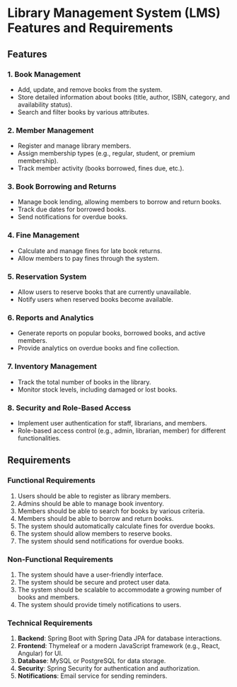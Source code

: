 # Library Management System (LMS) Features and Requirements

## Features

### 1. Book Management

- Add, update, and remove books from the system.
- Store detailed information about books (title, author, ISBN, category, and availability status).
- Search and filter books by various attributes.

### 2. Member Management

- Register and manage library members.
- Assign membership types (e.g., regular, student, or premium membership).
- Track member activity (books borrowed, fines due, etc.).

### 3. Book Borrowing and Returns

- Manage book lending, allowing members to borrow and return books.
- Track due dates for borrowed books.
- Send notifications for overdue books.

### 4. Fine Management

- Calculate and manage fines for late book returns.
- Allow members to pay fines through the system.

### 5. Reservation System

- Allow users to reserve books that are currently unavailable.
- Notify users when reserved books become available.

### 6. Reports and Analytics

- Generate reports on popular books, borrowed books, and active members.
- Provide analytics on overdue books and fine collection.

### 7. Inventory Management

- Track the total number of books in the library.
- Monitor stock levels, including damaged or lost books.

### 8. Security and Role-Based Access

- Implement user authentication for staff, librarians, and members.
- Role-based access control (e.g., admin, librarian, member) for different functionalities.

## Requirements

### Functional Requirements

1. Users should be able to register as library members.
2. Admins should be able to manage book inventory.
3. Members should be able to search for books by various criteria.
4. Members should be able to borrow and return books.
5. The system should automatically calculate fines for overdue books.
6. The system should allow members to reserve books.
7. The system should send notifications for overdue books.

### Non-Functional Requirements

1. The system should have a user-friendly interface.
2. The system should be secure and protect user data.
3. The system should be scalable to accommodate a growing number of books and members.
4. The system should provide timely notifications to users.

### Technical Requirements

1. **Backend**: Spring Boot with Spring Data JPA for database interactions.
2. **Frontend**: Thymeleaf or a modern JavaScript framework (e.g., React, Angular) for UI.
3. **Database**: MySQL or PostgreSQL for data storage.
4. **Security**: Spring Security for authentication and authorization.
5. **Notifications**: Email service for sending reminders.

